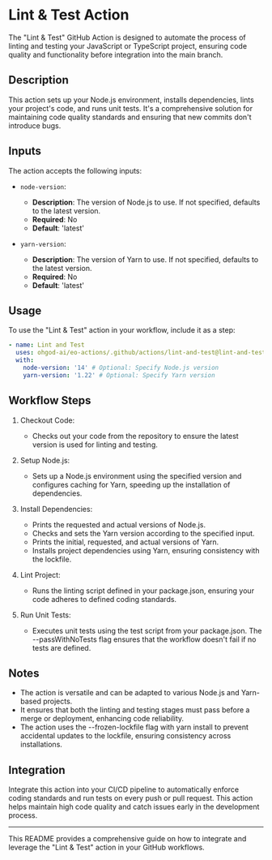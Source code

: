 # Lint & Test Action

The "Lint & Test" GitHub Action is designed to automate the process of linting and testing your JavaScript or TypeScript project,
ensuring code quality and functionality before integration into the main branch.

## Description

This action sets up your Node.js environment, installs dependencies, lints your project's code, and runs unit tests.
It's a comprehensive solution for maintaining code quality standards and ensuring that new commits don't introduce bugs.

## Inputs

The action accepts the following inputs:

- `node-version`:
  - __Description__: The version of Node.js to use. If not specified, defaults to the latest version.
  - __Required__: No
  - __Default__: 'latest'

- `yarn-version`:
  - __Description__: The version of Yarn to use. If not specified, defaults to the latest version.
  - __Required__: No
  - __Default__: 'latest'

## Usage

To use the "Lint & Test" action in your workflow, include it as a step:

```yaml
- name: Lint and Test
  uses: ohgod-ai/eo-actions/.github/actions/lint-and-test@lint-and-test-1.0.0
  with:
    node-version: '14' # Optional: Specify Node.js version
    yarn-version: '1.22' # Optional: Specify Yarn version
```

## Workflow Steps

1) Checkout Code:
    - Checks out your code from the repository to ensure the latest version is used for linting and testing.

1) Setup Node.js:
    - Sets up a Node.js environment using the specified version and configures caching for Yarn, speeding up the installation of dependencies.

1) Install Dependencies:
    - Prints the requested and actual versions of Node.js.
    - Checks and sets the Yarn version according to the specified input.
    - Prints the initial, requested, and actual versions of Yarn.
    - Installs project dependencies using Yarn, ensuring consistency with the lockfile.

1) Lint Project:
    - Runs the linting script defined in your package.json, ensuring your code adheres to defined coding standards.

1) Run Unit Tests:
    - Executes unit tests using the test script from your package.json.
    The --passWithNoTests flag ensures that the workflow doesn't fail if no tests are defined.

## Notes

- The action is versatile and can be adapted to various Node.js and Yarn-based projects.
- It ensures that both the linting and testing stages must pass before a merge or deployment, enhancing code reliability.
- The action uses the --frozen-lockfile flag with yarn install to prevent accidental updates to the lockfile, ensuring consistency across installations.

## Integration

Integrate this action into your CI/CD pipeline to automatically enforce coding standards and run tests on every push or pull request.
This action helps maintain high code quality and catch issues early in the development process.

---

This README provides a comprehensive guide on how to integrate and leverage the "Lint & Test" action in your GitHub workflows.
